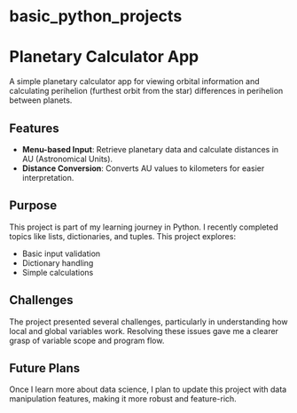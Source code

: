 # basic_python_projects
# Planetary Calculator App

A simple planetary calculator app for viewing orbital information and calculating perihelion (furthest orbit from the star) differences in perihelion between planets.

## Features
- **Menu-based Input**: Retrieve planetary data and calculate distances in AU (Astronomical Units).
- **Distance Conversion**: Converts AU values to kilometers for easier interpretation.

## Purpose
This project is part of my learning journey in Python. I recently completed topics like lists, dictionaries, and tuples. This project explores:
- Basic input validation
- Dictionary handling
- Simple calculations

## Challenges
The project presented several challenges, particularly in understanding how local and global variables work. Resolving these issues gave me a clearer grasp of variable scope and program flow.

## Future Plans
Once I learn more about data science, I plan to update this project with data manipulation features, making it more robust and feature-rich.

